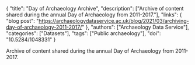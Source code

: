 {
  "title": "Day of Archaeology Archive",
  "description": ["Archive of content shared during the annual Day of Archaeology from 2011-2017."],
  "links": {
    "blog post": "https://archaeologydataservice.ac.uk/blog/2021/03/archiving-day-of-archaeology-2011-2017/"
  },
  "authors": ["Archaeology Data Service"],
  "categories": ["Datasets"],
  "tags": ["Public archaeology"],
  "doi": "10.5284/1048331"
}

<!-- Generated by csv2md.R – do not edit by hand -->

Archive of content shared during the annual Day of Archaeology from 2011-2017.